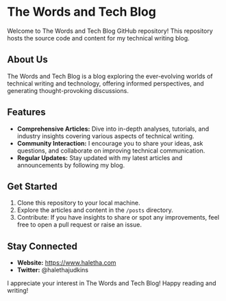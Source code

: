 # The Words and Tech Blog

Welcome to The Words and Tech Blog GitHub repository! This repository hosts the source code and content for my technical writing blog. 

## About Us
The Words and Tech Blog is a blog exploring the ever-evolving worlds of technical writing and technology, offering informed perspectives, and generating thought-provoking discussions.

## Features
- **Comprehensive Articles:** Dive into in-depth analyses, tutorials, and industry insights covering various aspects of technical writing.
- **Community Interaction:** I encourage you to share your ideas, ask questions, and collaborate on improving technical communication.
- **Regular Updates:** Stay updated with my latest articles and announcements by following my blog.

## Get Started
1. Clone this repository to your local machine.
2. Explore the articles and content in the `/posts` directory.
3. Contribute: If you have insights to share or spot any improvements, feel free to open a pull request or raise an issue.

## Stay Connected
- **Website:** https://www.haletha.com
- **Twitter:** @halethajudkins

I appreciate your interest in The Words and Tech Blog! Happy reading and writing!
